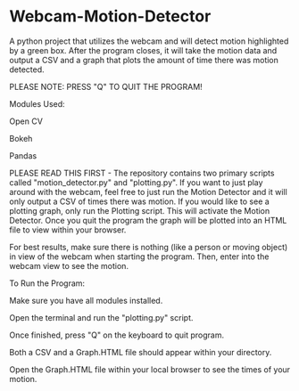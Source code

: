 # Webcam-Motion-Detector
A python project that utilizes the webcam and will detect motion highlighted by a green box. After the program closes, it will take the motion data and output a CSV and a graph that plots the amount of time there was motion detected. 

PLEASE NOTE: PRESS "Q" TO QUIT THE PROGRAM! 

Modules Used: 

Open CV

Bokeh

Pandas

PLEASE READ THIS FIRST - The repository contains two primary scripts called "motion_detector.py" and "plotting.py". If you want to just play around with the webcam, feel free to just run the Motion Detector and it will only output a CSV of times there was motion. If you would like to see a plotting graph, only run the Plotting script. This will activate the Motion Detector. Once you quit the program the graph will be plotted into an HTML file to view within your browser. 

For best results, make sure there is nothing (like a person or moving object) in view of the webcam when starting the program. Then, enter into the webcam view to see the motion. 

To Run the Program: 

Make sure you have all modules installed. 

Open the terminal and run the "plotting.py" script. 

Once finished, press "Q" on the keyboard to quit program. 

Both a CSV and a Graph.HTML file should appear within your directory. 

Open the Graph.HTML file within your local browser to see the times of your motion. 
